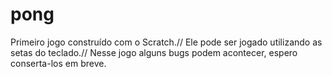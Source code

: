 # pong
Primeiro jogo construído com o Scratch.//
Ele pode ser jogado utilizando as setas do teclado.//
Nesse jogo alguns bugs podem acontecer, espero conserta-los em breve.
